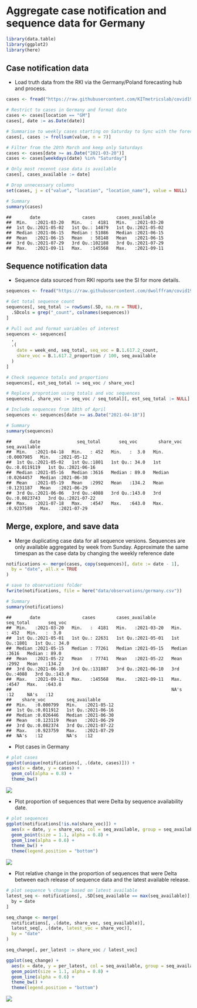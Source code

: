 Aggregate case notification and sequence data for Germany
================

``` r
library(data.table)
library(ggplot2)
library(here)
```

## Case notification data

  - Load truth data from the RKI via the Germany/Poland forecasting hub
    and process.

<!-- end list -->

``` r
cases <- fread("https://raw.githubusercontent.com/KITmetricslab/covid19-forecast-hub-de/master/data-truth/RKI/truth_RKI-Incident%20Cases_Germany.csv") # nolint

# Restrict to cases in Germany and format date
cases <- cases[location == "GM"]
cases[, date := as.Date(date)]

# Summarise to weekly cases starting on Saturday to Sync with the forecast hubs
cases[, cases := frollsum(value, n = 7)]

# Filter from the 20th March and keep only Saturdays
cases <- cases[date >= as.Date("2021-03-20")]
cases <- cases[weekdays(date) %in% "Saturday"]

# Only most recennt case data is available
cases[, cases_available := date]

# Drop unnecessary columns
set(cases, j = c("value", "location", "location_name"), value = NULL)

# Summary
summary(cases)
```

    ##       date                cases        cases_available     
    ##  Min.   :2021-03-20   Min.   :  4181   Min.   :2021-03-20  
    ##  1st Qu.:2021-05-02   1st Qu.: 14879   1st Qu.:2021-05-02  
    ##  Median :2021-06-15   Median : 51086   Median :2021-06-15  
    ##  Mean   :2021-06-15   Mean   : 58148   Mean   :2021-06-15  
    ##  3rd Qu.:2021-07-29   3rd Qu.:102188   3rd Qu.:2021-07-29  
    ##  Max.   :2021-09-11   Max.   :145568   Max.   :2021-09-11

## Sequence notification data

  - Sequence data sourced from RKI reports see the SI for more details.

<!-- end list -->

``` r
sequences <- fread("https://raw.githubusercontent.com/dwolffram/covid19-variants/main/data/sequencing_germany.csv") # nolint

# Get total sequence count
sequences[, seq_total := rowSums(.SD, na.rm = TRUE),
  .SDcols = grep("_count", colnames(sequences))
]

# Pull out and format variables of interest
sequences <- sequences[
  ,
  .(
    date = week_end, seq_total, seq_voc = B.1.617.2_count,
    share_voc = B.1.617.2_proportion / 100, seq_available
  )
]

# Check sequence totals and proportions
sequences[, est_seq_total := seq_voc / share_voc]

# Replace proprotion using totals and voc sequences
sequences[, share_voc := seq_voc / seq_total][, est_seq_total := NULL]

# Include sequences from 18th of April
sequences <- sequences[date >= as.Date("2021-04-18")]

# Summary
summary(sequences)
```

    ##       date              seq_total       seq_voc        share_voc         seq_available       
    ##  Min.   :2021-04-18   Min.   : 452   Min.   :  3.0   Min.   :0.0007985   Min.   :2021-05-12  
    ##  1st Qu.:2021-05-02   1st Qu.:1801   1st Qu.: 34.0   1st Qu.:0.0119119   1st Qu.:2021-06-16  
    ##  Median :2021-05-16   Median :3616   Median : 89.0   Median :0.0264457   Median :2021-06-30  
    ##  Mean   :2021-05-19   Mean   :2992   Mean   :134.2   Mean   :0.1231187   Mean   :2021-06-29  
    ##  3rd Qu.:2021-06-06   3rd Qu.:4088   3rd Qu.:143.0   3rd Qu.:0.0823743   3rd Qu.:2021-07-22  
    ##  Max.   :2021-07-18   Max.   :4547   Max.   :643.0   Max.   :0.9237589   Max.   :2021-07-29

## Merge, explore, and save data

  - Merge duplicating case data for all sequence versions. Sequences are
    only available aggregated by week from Sunday. Approximate the same
    timespan as the case data by changing the weekly reference date

<!-- end list -->

``` r
notifications <- merge(cases, copy(sequences)[, date := date - 1],
  by = "date", all.x = TRUE
)

# save to observations folder
fwrite(notifications, file = here("data/observations/germany.csv"))

# Summary
summary(notifications)
```

    ##       date                cases        cases_available        seq_total       seq_voc     
    ##  Min.   :2021-03-20   Min.   :  4181   Min.   :2021-03-20   Min.   : 452   Min.   :  3.0  
    ##  1st Qu.:2021-05-01   1st Qu.: 22631   1st Qu.:2021-05-01   1st Qu.:1801   1st Qu.: 34.0  
    ##  Median :2021-05-15   Median : 77261   Median :2021-05-15   Median :3616   Median : 89.0  
    ##  Mean   :2021-05-22   Mean   : 77741   Mean   :2021-05-22   Mean   :2992   Mean   :134.2  
    ##  3rd Qu.:2021-06-10   3rd Qu.:131887   3rd Qu.:2021-06-10   3rd Qu.:4088   3rd Qu.:143.0  
    ##  Max.   :2021-09-11   Max.   :145568   Max.   :2021-09-11   Max.   :4547   Max.   :643.0  
    ##                                                             NA's   :12     NA's   :12     
    ##    share_voc        seq_available       
    ##  Min.   :0.000799   Min.   :2021-05-12  
    ##  1st Qu.:0.011912   1st Qu.:2021-06-16  
    ##  Median :0.026446   Median :2021-06-30  
    ##  Mean   :0.123119   Mean   :2021-06-29  
    ##  3rd Qu.:0.082374   3rd Qu.:2021-07-22  
    ##  Max.   :0.923759   Max.   :2021-07-29  
    ##  NA's   :12         NA's   :12

  - Plot cases in Germany

<!-- end list -->

``` r
# plot cases
ggplot(unique(notifications[, .(date, cases)])) +
  aes(x = date, y = cases) +
  geom_col(alpha = 0.8) +
  theme_bw()
```

![](process-obs_files/figure-gfm/cases-1.png)<!-- -->

  - Plot proportion of sequences that were Delta by sequence
    availability date.

<!-- end list -->

``` r
# plot sequences
ggplot(notifications[!is.na(share_voc)]) +
  aes(x = date, y = share_voc, col = seq_available, group = seq_available) +
  geom_point(size = 1.1, alpha = 0.8) +
  geom_line(alpha = 0.6) +
  theme_bw() +
  theme(legend.position = "bottom")
```

![](process-obs_files/figure-gfm/sequences-1.png)<!-- -->

  - Plot relative change in the proportion of sequences that were Delta
    between each release of sequence data and the latest available
    release.

<!-- end list -->

``` r
# plot sequence % change based on latest available
latest_seq <- notifications[, .SD[seq_available == max(seq_available)],
  by = date
]

seq_change <- merge(
  notifications[, .(date, share_voc, seq_available)],
  latest_seq[, .(date, latest_voc = share_voc)],
  by = "date"
)

seq_change[, per_latest := share_voc / latest_voc]

ggplot(seq_change) +
  aes(x = date, y = per_latest, col = seq_available, group = seq_available) +
  geom_point(size = 1.1, alpha = 0.8) +
  geom_line(alpha = 0.6) +
  theme_bw() +
  theme(legend.position = "bottom")
```

![](process-obs_files/figure-gfm/sequences-change-1.png)<!-- -->
